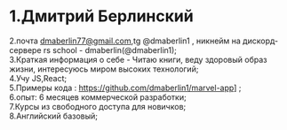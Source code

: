 # 1.Дмитрий Берлинский <br>
2.почта dmaberlin77@gmail.com,tg @dmaberlin1 , никнейм на дискорд-сервере rs school - dmaberlin(@dmaberlin1); <br>
3.Краткая информация о себе - Читаю книги, веду здоровый образ жизни, интересуюсь миром высоких технологий; <br>
4.Учу JS,React;  <br>
5.Примеры кода : https://github.com/dmaberlin1/marvel-app] ;  <br>
6.опыт: 6  месяцев коммерческой разработки; <br>
7.Курсы из свободного доступа для новичков; <br>
8.Английский базовый; <br>
